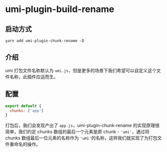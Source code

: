 # umi-plugin-build-rename

## 启动方式

``` shell
yarn add umi-plugin-chunk-rename -D
```



## 介绍

umi 打包文件名称默认为 `umi.js`，但是更多的场景下我们希望可以自定义这个文件名称，此插件应运而生。



## 配置

```javascript
export default {
  chunks: ['app']
}
```



打包后，我们会发现产出了 `app.js`，umi-plugin-chunk-rename 的实现原理很简单，我们约定 chunks 数组的最后一个元素是原 chunk - `'umi'`，通过将 chunks 数组最后一位元素的名称作为 `'umi'`的名称，这样我们就实现了为打包文件重命名的操作。
